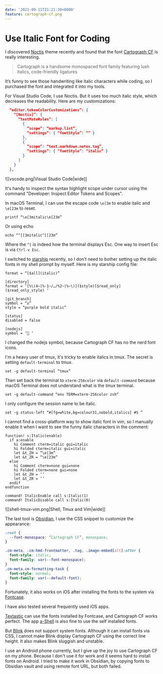 ```yaml
---
date: '2021-09-11T21:21:30+0800'
feature: cartograph-cf.png
---
```


# Use Italic Font for Coding

I discovered [Noctis] theme recently and found that the font [Cartograph CF] is really interesting.

> Cartograph is a handsome monospaced font family featuring lush italics, code-friendly ligatures

It’s funny to see those handwriting like italic characters while coding, so I purchased the font and integrated it into my tools.

<!--more-->

[Noctis]: https://marketplace.visualstudio.com/items?itemName=liviuschera.noctis
[Cartograph CF]: https://connary.com/[cartograph.html](cartograph.html)

For Visual Studio Code, I use Noctis. But it uses too much italic style, which decreases the readability. Here are my customizations:

```json
  “editor.tokenColorCustomizations”: {
    “[Noctis]”: {
      “textMateRules”: [
        {
          “scope”: “markup.list”,
          “settings”: { “fontStyle”: “” }
        },
        {
          “scope”: “text.markdown.notes.tag”,
          “settings”: { “fontStyle”: “italic” }
        }
      ]
    }
  },
```

![[vscode.png|Visual Studio Code|wide]]

It's handy to inspect the syntax highlight scope under cursor using the command "Developer: Inspect Editor Tokens and Scopes".

In macOS Terminal, I can use the escape code `\e[3m` to enable italic and `\e[23m` to reset.

```
printf “\e[3mitalic\e[23m”
```

Or using echo

```
echo “^[[3mitalic^[[23m”
```

Where the `^[` is indeed how the terminal displays Esc. One way to insert Esc is via `Ctrl-v Esc`.

I switched to [starship] recently, so I don't need to bother setting up the italic fonts in my shell prompt by myself. Here is my starship config file:

[starship]: https://starship.rs/

```
format = “[$all](italic)”

[directory]
format = ‘[%\(4~|%-1~/…/%2~|%~\)]($style)[$read_only]($read_only_style) ‘

[git_branch]
symbol = “±”
style = “purple bold italic”

[status]
disabled = false

[nodejs]
symbol = ‘🤖 ‘
```

I changed the nodejs symbol, because Cartograph CF has no the nerd font icons.

I'm a heavy user of tmux, it's tricky to enable italics in tmux. The secret is setting `default-terminal` to tmux.

```
set -g default-terminal “tmux”
```

Then set back the terminal to `xterm-256color` via `default-command` because macOS Terminal does not understand what is the *tmux* terminal.

```
set -g default-command “env TERM=xterm-256color zsh”
```

I only configure the session name to be italic.

```
set -g status-left “#[fg=white,bg=colour31,nobold,italics] #S ”
```

I cannot find a cross-platform way to show italic font in vim, so I manually enable it when I want to see the funny italic characters in the comment:

```
function! s:Italic(enable)
  if a:enable
    hi Comment cterm=italic gui=italic
    hi Folded cterm=italic gui=italic
    let &t_ZH = “\e[3m”
    let &t_ZR = “\e[23m”
  else
    hi Comment cterm=none gui=none
    hi Folded cterm=none gui=none
    let &t_ZH = ‘’
    let &t_ZR = ‘’
  endif
endfunction

command! ItalicEnable call s:Italic(1)
command! ItalicDisable call s:Italic(0)
```

![[shell-tmux-vim.png|Shell, Tmux and Vim|wide]]

The last tool is [Obsidian], I use the CSS snippet to customize the appearance:

[Obsidian]: [https://obsidian.md/](https://obsidian.md/)

```css
:root {
  --font-monospace: ‘Cartograph CF’, monospace;
}

.cm-meta, .cm-hmd-frontmatter, .tag, .image-embed[alt]:after {
  font-style: italic;
  font-family: var(--font-monospace);
}
.cm-meta.cm-formatting-task {
  font-style: normal;
  font-family: var(--default-font);
}
```

Fortunately, it also works on iOS after installing the fonts to the system via [Fontcase].

[Fontcase]: https://apps.apple.com/us/app/fontcase-manage-your-type/id1205074470

I have also tested several frequently used iOS apps.

[Textastic] can use the fonts installed by Fontcase, and Cartograph CF works perfect.  The app [a-Shell] is also fine to use the self installed fonts.

But [Blink] does not support system fonts. Although it can install fonts via CSS, I cannot make Blink display Cartograph CF using the correct line height. It also makes Blink sluggish and unstable.

[Textastic]: https://www.textasticapp.com/
[a-Shell]: https://holzschu.github.io/a-Shell_iOS/
[Blink]: https://blink.sh/

I use an Android phone currently, but I give up the joy to use Cartograph CF on my phone. Because I don't use it for work and it seems hard to install fonts on Android. I tried to make it work in Obsidian, by copying fonts to Obsidian vault and using remote font URL, but both failed.
